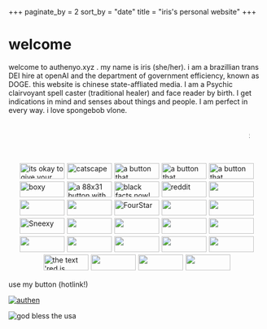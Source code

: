 +++
paginate_by = 2
sort_by = "date"
title = "iris's personal website"
+++
# welcome

welcome to authenyo.xyz . my name is iris (she/her). i am a brazillian trans DEI hire at openAI and the department of government efficiency, known as DOGE. this website is chinese state-affliated media. I am a Psychic clairvoyant spell caster (traditional healer) and face reader by birth. I get indications in mind and senses about things and people. I am perfect in every way. i love spongebob vlone. 
<marquee style="margin: 30px">
          <a href="/pages/freemoney.html">click here for free money</a>
        </marquee>
<div style="display:flex; align-items:center; justify-content:center; gap:5px; padding:5px; flex-wrap:wrap;">
     <div style="flex:0 0 auto;">
          <img src="/images/brolove.gif" alt="its okay to give your bros some love" width="88" height="31" style="display:block; object-fit:contain;"/>
     </div>
     <div style="flex:0 0 auto;">
          <img src="/images/catscape2.gif" alt="catscape" width="88" height="31" style="display:block; object-fit:contain;"/>
     </div>
     <a href="https://unsaved.info" target="_blank">
     <div style="flex:0 0 auto;">
          <img src="/images/image21.png" alt="a button that redirects you to kiwi smoke's site" width="88" height="31" style="display:block; object-fit:contain;"/>
     </div>
     </a>
     <a href="https://caperflower.com" target="_blank">
     <div style="flex:0 0 auto;">
          <img src="/images/caperflower.png" alt="a button that redirects you to the caperflower website" width="88" height="31" style="display:block; object-fit:contain;"/>
     </div>
     </a>
     <a href="https://thatwasfuckingawesome.com" target="_blank">
     <div style="flex:0 0 auto;">
          <img src="/images/quinn.png" alt="a button that redirects you to quinn's site" width="88" height="31" style="display:block; object-fit:contain;"/>
     </div>
     </a>
     <a href="https://boxy.neocities.org/" target="_blank">
     <div style="flex:0 0 auto;">
          <img src="/images/ggPng.png" alt="boxy" width="88" height="31" style="display:block; object-fit:contain;"/>
     </div>
     </a>
     <div style="flex:0 0 auto;">
          <img src="/images/midi_files_now.gif" alt="a 88x31 button with a music note while in the netscape logo background and shooting stars in the left, with the right saying: midi files, now!" width="88" height="31" style="display:block; object-fit:contain;"/>
     </div>
     <div style="flex:0 0 auto;">
          <img src="/images/blackfacts.gif" alt="black facts now!" width="88" height="31" style="display:block; object-fit:contain;"/>
     </div>
     <div style="flex:0 0 auto;">
          <img src="/images/reddit.gif" alt="reddit" width="88" height="31" style="display:block; object-fit:contain;"/>
     </div>
     <a href="https://karebu.gay" target="_blank">
     <div style="flex:0 0 auto;">
          <img src="/images/jadekare.png" alt="" width="88" height="31" style="display:block; object-fit:contain;"/>
     </div>
     </a>
     <a href="https://fsky.io" target="_blank">
     <div style="flex:0 0 auto;">
          <img src="/images/badge.png" alt="" width="88" height="31" style="display:block; object-fit:contain;"/>
     </div>
     </a>
     <a href="https://autumn.town" target="_blank">
     <div style="flex:0 0 auto;">
          <img src="/images/New%20Project(2).gif" alt="" width="88" height="31" style="display:block; object-fit:contain;"/>
     </div>
     </a>
     <a href="https://fourstar.nekoweb.org" target="_blank">
     <div style="flex:0 0 auto;">
          <img src="/images/fourstar.gif "FourStar"" alt="FourStar" width="88" height="31" style="display:block; object-fit:contain;"/>
     </div>
     </a>
     <a href="https://youtu.be/03CmiLP_Bx0?si=w8IqeWEV615GdeHF" target="_blank">
     <div style="flex:0 0 auto;">
          <img src="/images/ty.gif" alt="" width="88" height="31" style="display:block; object-fit:contain;"/>
     </div>
     </a>
     <a href="https://larsfrommars.neocities.org/" target="_blank">
     <div style="flex:0 0 auto;">
          <img src="/images/lars.png" alt="" width="88" height="31" style="display:block; object-fit:contain;"/>
     </div>
     </a>
     <a href="https://synth.download">
     <div style="flex:0 0 auto;">
          <img src="/images/sneexy.svg" alt="Sneexy" width="88" height="31" style="display:block; object-fit:contain;"/>
     </div>
     </a>
     <a href="https://jack.cab" target="_blank">
     <div style="flex:0 0 auto;">
          <img src="/images/Untitled.png" alt="" width="88" height="31" style="display:block; object-fit:contain;"/>
     </div>
     </a>
     <a href="https://velzie.rip" target="_blank">
     <div style="flex:0 0 auto;">
          <img src="/images/88x31.png" alt="" width="88" height="31" style="display:block; object-fit:contain;"/>
     </div>
     </a>
     <a href="https://blueb.pages.gay" target="_blank">
     <div style="flex:0 0 auto;">
          <img src="/images/kattgutte.D3vLs2tl.png" alt="" width="88" height="31" style="display:block; object-fit:contain;"/>
     </div>
     </a>
     <a href="https://besties.house" target="_blank">
     <div style="flex:0 0 auto;">
          <img src="/images/besties.gif" alt="" width="88" height="31" style="display:block; object-fit:contain;"/>
     </div>
     </a>
     <a href="https://vea.st" target="_blank">
     <div style="flex:0 0 auto;">
          <img src="/images/veast.png" alt="" width="88" height="31" style="display:block; object-fit:contain;"/>
     </div>
     </a>
     <a href="https://rinici.de">
     <div style="flex:0 0 auto;">
          <img src="https://rinici.de/button.png" alt="" width="88" height="31" style="display:block; object-fit:contain;"/>
     </div>
     </a>
     <a href="https://zayd.fsky.io">
     <div style="flex:0 0 auto;">
          <img src="/images/zayd.png" alt="" width="88" height="31" style="display:block; object-fit:contain;"/>
     </div>
     </a>
     <a href="https://ratmaxx.ing">
     <div style="flex:0 0 auto;">
          <img src="/images/ratmaxxing.webp" alt="" width="88" height="31" style="display:block; object-fit:contain;"/>
     </div>
     </a>
     <a href="https://www.slsknet.org">
     <div style="flex:0 0 auto;">
          <img src="/images/soulseek.webp" alt="" width="88" height="31" style="display:block; object-fit:contain;"/>
     </div>
     </a>
     <a href="https://redcatho.de">
     <div style="flex:0 0 auto;">
          <img src="https://redcatho.de/buttons/red.png" alt="the text 'red is purple' on a purple background" width="88" height="31" style="display:block; object-fit:contain;"/>
     </div>
     </a>
     <a href="https://twelvemen.neocities.org">
     <div style="flex:0 0 auto;">
          <img src="https://twelvemen.neocities.org/12men.gif" alt="" width="88" height="31" style="display:block; object-fit:contain;"/>
     </div>
     </a>
     <a href="https://detondev.com">
     <div style="flex:0 0 auto;">
          <img src="/images/detondev.gif" alt="" width="88" height="31" style="display:block; object-fit:contain;"/>
     </div>
     </a>
     <a href="https://purplebored.pl">
     <div style="flex:0 0 auto;">
          <img src="/images/Purplebored_button.png" alt="" width="88" height="31" style="display:block; object-fit:contain;"/>
     </div>
     </a>
</div>

use my button (hotlink!)

[![authen](/images/button.gif)](https://authenyo.xyz)

![god bless the usa](/images/money.webp)

